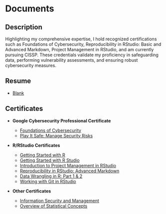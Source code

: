 <h1>Documents</h1>

<h2>Description</h2>
Highlighting my comprehensive expertise, I hold recognized certifications such as Foundations of Cybersecurity, Reproducibility in RStudio: Basic and Advanced Markdown, Project Management in RStudio, and am currently pursuing CISSP. These credentials validate my proficiency in safeguarding data, performing vulnerability assessments, and ensuring robust cybersecurity measures.
<br />

<h2> Resume</h2>

- [Blank](https://github.com/malikaii99/Porfolio-Documents/blob/53be09fe946fbf756ed03543fb8631ac2b8c94cf/Foundations%20of%20Cybersecurity%20Certficate.pdf)
  
<h2> Certificates</h2>

- <b>Google Cybersecurity Professional Certificate </b>
  - [Foundations of Cybersecurity](https://github.com/malikaii99/Porfolio-Documents/blob/53be09fe946fbf756ed03543fb8631ac2b8c94cf/Foundations%20of%20Cybersecurity%20Certficate.pdf)
  - [Play It Safe: Manage Security Risks](https://github.com/malikaii99/Porfolio-Documents/blob/24551993548ae072eabcaa1dbdea4f97281c1344/Play%20It%20Safe-%20Manage%20Security%20Risks%20Certificate.pdf)
  
- <b>R/RStudio Certificates </b>
  - [Getting Started with R](https://github.com/malikaii99/Porfolio-Documents/blob/0f2291d762ff6af7c206270e94f7ce7555a2bb64/Getting%20Started%20with%20R%20Certificate.pdf)
  - [Getting Started with R Studio](https://github.com/malikaii99/Porfolio-Documents/blob/63cb4cc13e05da4fc0f88e138e275c75aab97241/Getting%20Started%20with%20Rstudio%20Certificate.pdf) 
  - [Introduction to Project Management in RStudio](https://github.com/malikaii99/Porfolio-Documents/blob/9f20f78c83ba6770caf19cbb29683b75a2c7f989/andy-malik-afrifa-introduction-to-project-management-in-rstudio%20(1).pdf)
  - [Reproducibility in RStudio: Advanced Markdown](https://github.com/malikaii99/Porfolio-Documents/blob/601510f26894bdcdaf69e859b639fc8ca1a4db2f/andy-malik-afrifa-reproducibility-in-rstudio_-advanced-markdown%20(1).pdf)
  - [Data Wrangling in R: Part 1 & 2](https://github.com/malikaii99/Porfolio-Documents/blob/2c33f890f9e6a8e01469b1296533c10932b5b011/andy-malik-afrifa-data-wrangling-in-r_-part-1%20(1).pdf)
  - [Working with Git in RStudio ](https://github.com/malikaii99/Porfolio-Documents/blob/6d4a80eacfd8bcf4f53dc25a0a67dff94bc82ed1/andy-malik-afrifa-working-with-git-in-rstudio%20(1).pdf)
- <b>Other Certificates </b>
  - [Information Security and Management](https://github.com/malikaii99/Porfolio-Documents/blob/476dbce76796593b9d8f5edcd5652cdd60658c31/NIH%20Information%20Security%20and%20Management%20Certificate.pdf)
  - [Overview of Statistical Concepts](https://github.com/malikaii99/Porfolio-Documents/blob/03ce8df38921ad5a33403731dcc21ab5b1e76180/andy-malik-afrifa-overview-of-statistical-concepts_-part-1%20(1).pdf)
